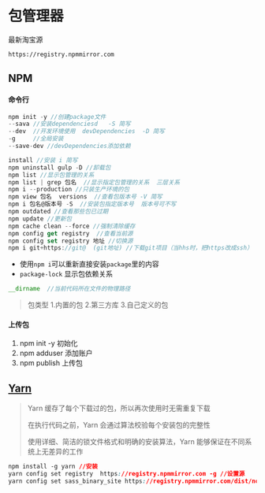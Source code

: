 # 包管理器

 最新淘宝源

```text
https://registry.npmmirror.com
```

## NPM

#### 命令行

```javascript
npm init -y //创建package文件
--sava //安装dependenciesd   -S 简写
--dev  //开发环境使用  devDependencies  -D 简写
-g     //全局安装
--save-dev //devDependencies添加依赖

install //安装 i 简写
npm uninstall gulp -D //卸载包
npm list //显示包管理的关系
npm list | grep 包名  //显示指定包管理的关系  三层关系
npm i --production //只装生产环境的包
npm view 包名  versions  //查看包版本号 -V 简写
npm i 包名@版本号 -S  //安装包指定版本号  版本号可不写
npm outdated //查看那些包已过期
npm update //更新包
npm cache clean --force //强制清除缓存
npm config get registry  //查看当前源
npm config set registry 地址 //切换源
npm i git+https://git@  (git地址) //下载git项目（当hhs时，把https改成ssh）
```

* 使用`npm i`可以重新直接安装`package`里的内容
* `package-lock` 显示包依赖关系

```javascript
__dirname  //当前代码所在文件的物理路径
```

> 包类型  1.内置的包    2.第三方库   3.自己定义的包

#### 上传包

1. npm init  -y  初始化
2. npm adduser 添加账户
3. npm publish 上传包

## [Yarn](https://juejin.cn/post/6844904065827241998?searchId=2024030514273690199A599818A6641337)

>  Yarn 缓存了每个下载过的包，所以再次使用时无需重复下载 
>
>  在执行代码之前，Yarn 会通过算法校验每个安装包的完整性 
>
>  使用详细、简洁的锁文件格式和明确的安装算法，Yarn 能够保证在不同系统上无差异的工作 

```css
npm install -g yarn //安装
yarn config set registry  https://registry.npmmirror.com -g //设置源
yarn config set sass_binary_site https://registry.npmmirror.com/dist/node-sass -g //设置源
```

